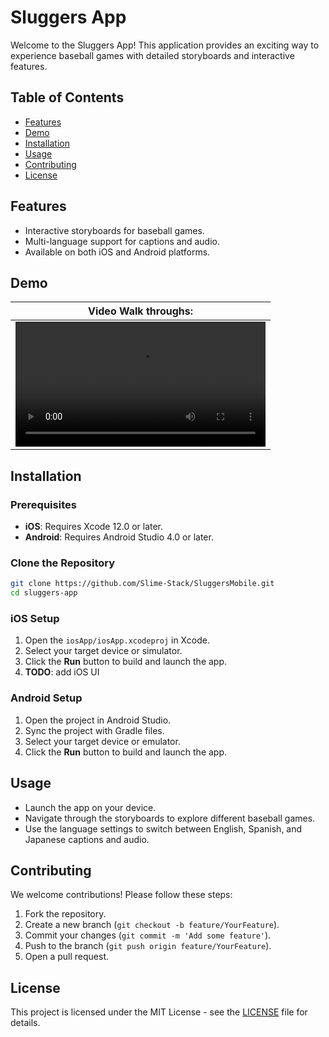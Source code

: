 # Sluggers App

Welcome to the Sluggers App! This application provides an exciting way to experience baseball games with detailed storyboards and interactive features.

## Table of Contents

- [Features](#features)
- [Demo](#demo)
- [Installation](#installation)
- [Usage](#usage)
- [Contributing](#contributing)
- [License](#license)

## Features

- Interactive storyboards for baseball games.
- Multi-language support for captions and audio.
- Available on both iOS and Android platforms.

## Demo

|        **Video Walk throughs:**         |
|:-------------------------:| 
| <video width="400" src="https://github.com/user-attachments/assets/bf1138bd-f583-4077-be3d-a83b57c0d35b" label="Sluggers on Android">  |

## Installation

### Prerequisites

- **iOS**: Requires Xcode 12.0 or later.
- **Android**: Requires Android Studio 4.0 or later.

### Clone the Repository

```bash
git clone https://github.com/Slime-Stack/SluggersMobile.git
cd sluggers-app
```

### iOS Setup

1. Open the `iosApp/iosApp.xcodeproj` in Xcode.
2. Select your target device or simulator.
3. Click the **Run** button to build and launch the app.
4. **TODO**: add iOS UI

### Android Setup

1. Open the project in Android Studio.
2. Sync the project with Gradle files.
3. Select your target device or emulator.
4. Click the **Run** button to build and launch the app.

## Usage

- Launch the app on your device.
- Navigate through the storyboards to explore different baseball games.
- Use the language settings to switch between English, Spanish, and Japanese captions and audio.

## Contributing

We welcome contributions! Please follow these steps:

1. Fork the repository.
2. Create a new branch (`git checkout -b feature/YourFeature`).
3. Commit your changes (`git commit -m 'Add some feature'`).
4. Push to the branch (`git push origin feature/YourFeature`).
5. Open a pull request.

## License

This project is licensed under the MIT License - see the [LICENSE](LICENSE) file for details.

